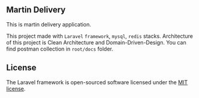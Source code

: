 ## Martin Delivery
This is martin delivery application. 

This project made with `Laravel` `framework`, `mysql`, `redis` stacks. 
Architecture of this project is Clean Architecture and Domain-Driven-Design.
You can find postman collection in `root/docs` folder.

## License

The Laravel framework is open-sourced software licensed under the [MIT license](https://opensource.org/licenses/MIT).

